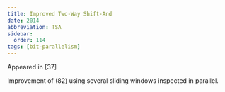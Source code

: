 ```yaml
---
title: Improved Two-Way Shift-And
date: 2014
abbreviation: TSA
sidebar:
  order: 114
tags: [bit-parallelism]
---
```


Appeared in [37]

Improvement of (82) using several sliding windows inspected in parallel.
